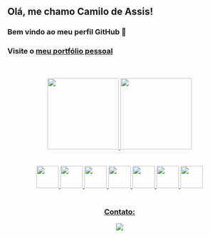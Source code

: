 ## Olá, me chamo Camilo de Assis! 
### Bem vindo ao meu perfil GitHub 👋
### Visite o <a href="https://camilokotecki.tech" target="__blank">meu portfólio pessoal</a> 

<br/>
<br/>
<div align="center" dir="auto">
<a href="https://github.com/CamilodeAssis">
<img height="160em" src="https://github-readme-stats.vercel.app/api/top-langs/?username=CamilodeAssis&layout=compact&langs_count=7&theme=dracula"/>
<img height="160em" src="https://github-readme-stats.vercel.app/api?username=CamilodeAssis&show_icons=true&theme=dracula&include_all_commits=true&count_private=true"/>
</div>
<br/>
<br/>
<div align="center" >
<img src="https://cdn.jsdelivr.net/gh/devicons/devicon/icons/html5/html5-plain-wordmark.svg" width="50" height="50"/>
<img src="https://cdn.jsdelivr.net/gh/devicons/devicon/icons/css3/css3-plain-wordmark.svg" width="50" height="50"/>
<img src="https://cdn.jsdelivr.net/gh/devicons/devicon/icons/javascript/javascript-original.svg" width="50" height="50" />
<img src="https://cdn.jsdelivr.net/gh/devicons/devicon/icons/git/git-original.svg" width="50" height="50"/>
<img src="https://cdn.jsdelivr.net/gh/devicons/devicon/icons/react/react-original-wordmark.svg" width="50" height="50"/>
<img src="https://cdn.jsdelivr.net/gh/devicons/devicon/icons/typescript/typescript-plain.svg" width="50" height="50"/>
<img src="https://cdn.jsdelivr.net/gh/devicons/devicon/icons/tailwindcss/tailwindcss-plain.svg" width="50" height="50" />
<div/>
<br/>
 
### Contato:
<div>
<a href="https://www.linkedin.com/in/camilodeassis" target="_blank"><img src="https://img.shields.io/badge/-LinkedIn-%230077B5?style=for-the-badge&logo=linkedin&logoColor=white" target="_blank"></a>   
</div> 
 

 
